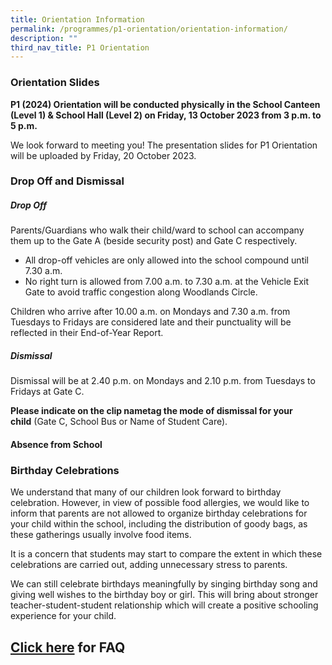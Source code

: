 ```yaml
---
title: Orientation Information
permalink: /programmes/p1-orientation/orientation-information/
description: ""
third_nav_title: P1 Orientation
---
```

### Orientation Slides
**P1 (2024) Orientation will be conducted physically in the School Canteen (Level 1) & School Hall (Level 2) on Friday, 13 October 2023 from 3 p.m. to 5 p.m.**

We look forward to meeting you! The presentation slides for P1 Orientation will be uploaded by Friday, 20 October 2023.

### Drop Off and Dismissal
  
##### Drop Off
Parents/Guardians who walk their child/ward to school can accompany them up to the Gate A (beside security post) and Gate C respectively.

* All drop-off vehicles are only allowed into the school compound until 7.30 a.m.
* No right turn is allowed from 7.00 a.m. to 7.30 a.m. at the Vehicle Exit Gate to avoid traffic congestion along Woodlands Circle.

Children who arrive after 10.00 a.m. on Mondays and 7.30 a.m. from Tuesdays to Fridays are considered late and their punctuality will be reflected in their End-of-Year Report.

##### Dismissal 
Dismissal will be at 2.40 p.m. on Mondays and 2.10 p.m. from Tuesdays to Fridays at Gate C.

**Please indicate on the clip nametag the mode of dismissal for your child** (Gate C, School Bus or Name of Student Care).   

#### Absence from School



  

### Birthday Celebrations
  
We understand that many of our children look forward to birthday celebration. However, in view of possible food allergies, we would like to inform that parents are not allowed to organize birthday celebrations for your child within the school, including the distribution of goody bags, as these gatherings usually involve food items.

  

It is a concern that students may start to compare the extent in which these celebrations are carried out, adding unnecessary stress to parents.

  

We can still celebrate birthdays meaningfully by singing birthday song and giving well wishes to the birthday boy or girl. This will bring about stronger teacher-student-student relationship which will create a positive schooling experience for your child.

## [Click here](https://ogp-admiraltypri-staging.netlify.app/programmes/p1-orientation/orientation-frequently-asked-questions/) for FAQ